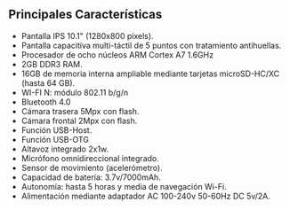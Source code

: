 ## Principales Características

* Pantalla IPS 10.1" (1280x800 píxels).
* Pantalla capacitiva multi-táctil de 5 puntos con tratamiento antihuellas.
* Procesador de ocho núcleos ARM Cortex A7 1.6GHz 
* 2GB DDR3 RAM.
* 16GB de memoria interna ampliable mediante tarjetas microSD-HC/XC (hasta 64 GB).
* WI-FI N: módulo 802.11 b/g/n
* Bluetooth 4.0
* Cámara trasera 5Mpx con flash.
* Cámara frontal 2Mpx con flash.
* Función USB-Host.
* Función USB-OTG
* Altavoz integrado 2x1w.
* Micrófono omnidireccional integrado.
* Sensor de movimiento (acelerómetro).
* Capacidad de batería: 3.7v/7000mAh.
* Autonomía: hasta 5 horas y media de navegación Wi-Fi.
* Alimentación mediante adaptador AC 100-240v 50-60Hz DC 5v/2A.
